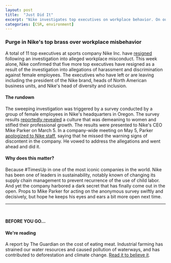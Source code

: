 ```yaml
---
layout: post
title:  "Just Did It"
excerpt: "Nike investigates top executives on workplace behavior. On our reading list is a report on the cost of eating meat."
categories: [CSR, environment]
---
```


### Purge in Nike's top brass over workplace misbehavior

A total of 11 top executives at sports company Nike Inc. have <a href="https://www.nytimes.com/2018/05/08/business/nike-harassment.html?hpw&rref=business&action=click&pgtype=Homepage&module=well-region&region=bottom-well&WT.nav=bottom-well" target="_blank">resigned</a> following an investigation into alleged workplace misconduct. This week alone, Nike confirmed that five more top executives have resigned as a result of the investigation into allegations of harassment and discrimination against female employees. The executives who have left or are leaving including the president of the Nike brand, heads of North American business units, and Nike's head of diversity and inclusion.

#### The rundown

The sweeping investigation was triggered by a survey conducted by a group of female employees in Nike's headquarters in Oregon. The survey results <a href="https://www.nytimes.com/2018/04/28/business/nike-women.html" target="_blank">reportedly revealed</a> a culture that was demeaning to women and stifled their professional growth. The results were presented to Nike's CEO Mike Parker on March 5. In a company-wide meeting on May 5, Parker <a href="https://www.nytimes.com/2018/05/05/business/mark-parker-nike.html" target="_blank">apologized to Nike staff</a>, saying that he missed the warning signs of discontent in the company. He vowed to address the allegations and went ahead and did it.

#### Why does this matter?

Because #TimesUp in one of the most iconic companies in the world. Nike has been one of leaders in sustainability, notably known of changing its supply chain management to prevent recurrence of the use of child labor. And yet the company harbored a dark secret that has finally come out in the open. Props to Mike Parker for acting on the anonymous survey swiftly and decisively, but hope he keeps his eyes and ears a bit more open next time.

* * *
<br />

**BEFORE YOU GO...**

#### **We're reading**

A report by The Guardian on the cost of eating meat. Industrial farming has strained our water resources and caused pollution of waterways, and has contributed to deforestation and climate change. <a href="https://www.theguardian.com/news/2018/may/07/true-cost-of-eating-meat-environment-health-animal-welfare" target="_blank">Read it to believe it</a>. 
